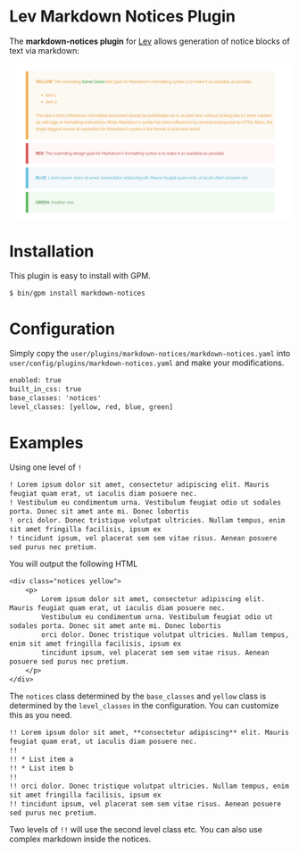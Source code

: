 # Lev Markdown Notices Plugin

The **markdown-notices plugin** for [Lev](http://github.com/getgrav/grav) allows generation of notice blocks of text via markdown:

![](assets/screenshot.png)

# Installation

This plugin is easy to install with GPM.

```
$ bin/gpm install markdown-notices
```

# Configuration

Simply copy the `user/plugins/markdown-notices/markdown-notices.yaml` into `user/config/plugins/markdown-notices.yaml` and make your modifications.

```
enabled: true
built_in_css: true
base_classes: 'notices'
level_classes: [yellow, red, blue, green]
```

# Examples

Using one level of `!`

```
! Lorem ipsum dolor sit amet, consectetur adipiscing elit. Mauris feugiat quam erat, ut iaculis diam posuere nec.
! Vestibulum eu condimentum urna. Vestibulum feugiat odio ut sodales porta. Donec sit amet ante mi. Donec lobortis
! orci dolor. Donec tristique volutpat ultricies. Nullam tempus, enim sit amet fringilla facilisis, ipsum ex
! tincidunt ipsum, vel placerat sem sem vitae risus. Aenean posuere sed purus nec pretium.
```

You will output the following HTML

```
<div class="notices yellow">
    <p>
        Lorem ipsum dolor sit amet, consectetur adipiscing elit. Mauris feugiat quam erat, ut iaculis diam posuere nec.
        Vestibulum eu condimentum urna. Vestibulum feugiat odio ut sodales porta. Donec sit amet ante mi. Donec lobortis
        orci dolor. Donec tristique volutpat ultricies. Nullam tempus, enim sit amet fringilla facilisis, ipsum ex
        tincidunt ipsum, vel placerat sem sem vitae risus. Aenean posuere sed purus nec pretium.
    </p>
</div>
```

The `notices` class determined by the `base_classes` and `yellow` class is determined by the `level_classes` in the configuration. You can customize this as you need.

```
!! Lorem ipsum dolor sit amet, **consectetur adipiscing** elit. Mauris feugiat quam erat, ut iaculis diam posuere nec.
!!
!! * List item a
!! * List item b
!!
!! orci dolor. Donec tristique volutpat ultricies. Nullam tempus, enim sit amet fringilla facilisis, ipsum ex
!! tincidunt ipsum, vel placerat sem sem vitae risus. Aenean posuere sed purus nec pretium.
```

Two levels of `!!` will use the second level class etc.  You can also use complex markdown inside the notices.
